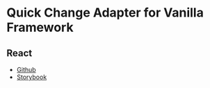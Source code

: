 # Quick Change Adapter for Vanilla Framework

## React

- [Github](https://github.com/canonical-web-and-design/react-components)
- [Storybook](https://canonical-web-and-design.github.io/react-components/?path=/story/accordion--default-story)
